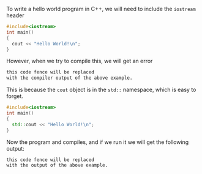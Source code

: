 To write a hello world program in C++, we will need to include the `iostream` header
<!---
tag: example-1
-->
```cpp
#include<iostream>
int main()
{
  cout << "Hello World!\n";
}
```
However, when we try to compile this, we will get an error
<!---
tag: example-1
-->
```bash
this code fence will be replaced
with the compiler output of the above example.
```
This is because the `cout` object is in the `std::` namespace, which is easy to forget.
<!---
tag: example-2
snippet-compiler:
  flags:
    - run
-->
```cpp
#include<iostream>
int main()
{
  std::cout << "Hello World!\n";
}
```
Now the program and compiles, and if we run it we will get
the following output:
<!---
tag: example-2
-->
```bash
this code fence will be replaced
with the output of the above example.
```
